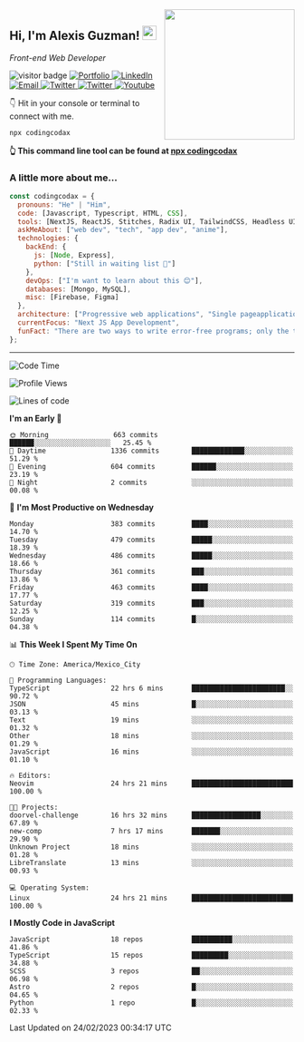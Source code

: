 <img align='right' src="https://media.giphy.com/media/M9gbBd9nbDrOTu1Mqx/giphy.gif" width="230">
<h2>Hi, I'm Alexis Guzman! <img src="https://media.giphy.com/media/hvRJCLFzcasrR4ia7z/giphy.gif" width="25px"></h2>
<p><em>Front-end Web Developer</em></p>

<p>
  <img src="https://visitor-badge.glitch.me/badge?page_id=a12989x.a12989x&left_color=black&right_color=gray" alt="visitor badge"/>
  <a href='https://www.codingcodax.dev/' target='_blank'>
    <img alt='Portfolio' src='https://img.shields.io/badge/Portfolio-black?logo=vercel&style=flat-square'>
  </a>
  <a href='https://linkedin.com/in/codingcodax/' target='_blank'>
    <img alt='LinkedIn' src='https://img.shields.io/badge/LinkedIn-black?logo=LinkedIn&style=flat-square'>
  </a>
  <a href='mailto:codingcodax@gmail.com' target='_blank'>
    <img alt='Email' src='https://img.shields.io/badge/Email-black?logo=Gmail&style=flat-square'>
  </a>
  <a href='https://twitter.com/codingcodax' target='_blank'>
    <img alt='Twitter' src='https://img.shields.io/badge/Twitter-black?logo=Twitter&style=flat-square'>
  </a>
  <a href='https://www.instagram.com/codingcodax/' target='_blank'>
    <img alt='Twitter' src='https://img.shields.io/badge/Instagram-black?logo=Instagram&style=flat-square'>
  </a>
  <a href='https://www.youtube.com/@codingcodax' target='_blank'>
    <img alt='Youtube' src='https://img.shields.io/badge/YouTube-black?logo=Youtube&style=flat-square'>
  </a>
</p>

👇 Hit in your console or terminal to connect with me.

```bash
npx codingcodax 
```
**👆 This command line tool can be found at [npx codingcodax](https://github.com/codingcodax/npx-codingcodax)**

<h3>A little more about me...</h3>

```javascript
const codingcodax = {
  pronouns: "He" | "Him",
  code: [Javascript, Typescript, HTML, CSS],
  tools: [NextJS, ReactJS, Stitches, Radix UI, TailwindCSS, Headless UI, Prisma],
  askMeAbout: ["web dev", "tech", "app dev", "anime"],
  technologies: {
    backEnd: {
      js: [Node, Express],
      python: ["Still in waiting list 🥲"]
    },
    devOps: ["I'm want to learn about this 😊"],
    databases: [Mongo, MySQL],
    misc: [Firebase, Figma]
  },
  architecture: ["Progressive web applications", "Single pageapplications"],
  currentFocus: "Next JS App Development",
  funFact: "There are two ways to write error-free programs; only the third one works"
};
```

---

<!--START_SECTION:waka-->
![Code Time](http://img.shields.io/badge/Code%20Time-1%2C145%20hrs%2033%20mins-blue)

![Profile Views](http://img.shields.io/badge/Profile%20Views-0-blue)

![Lines of code](https://img.shields.io/badge/From%20Hello%20World%20I%27ve%20Written-566.4%20thousand%20lines%20of%20code-blue)

**I'm an Early 🐤** 

```text
🌞 Morning                663 commits         ██████░░░░░░░░░░░░░░░░░░░   25.45 % 
🌆 Daytime                1336 commits        █████████████░░░░░░░░░░░░   51.29 % 
🌃 Evening                604 commits         ██████░░░░░░░░░░░░░░░░░░░   23.19 % 
🌙 Night                  2 commits           ░░░░░░░░░░░░░░░░░░░░░░░░░   00.08 % 
```
📅 **I'm Most Productive on Wednesday** 

```text
Monday                   383 commits         ████░░░░░░░░░░░░░░░░░░░░░   14.70 % 
Tuesday                  479 commits         █████░░░░░░░░░░░░░░░░░░░░   18.39 % 
Wednesday                486 commits         █████░░░░░░░░░░░░░░░░░░░░   18.66 % 
Thursday                 361 commits         ███░░░░░░░░░░░░░░░░░░░░░░   13.86 % 
Friday                   463 commits         ████░░░░░░░░░░░░░░░░░░░░░   17.77 % 
Saturday                 319 commits         ███░░░░░░░░░░░░░░░░░░░░░░   12.25 % 
Sunday                   114 commits         █░░░░░░░░░░░░░░░░░░░░░░░░   04.38 % 
```


📊 **This Week I Spent My Time On** 

```text
🕑︎ Time Zone: America/Mexico_City

💬 Programming Languages: 
TypeScript               22 hrs 6 mins       ███████████████████████░░   90.72 % 
JSON                     45 mins             █░░░░░░░░░░░░░░░░░░░░░░░░   03.13 % 
Text                     19 mins             ░░░░░░░░░░░░░░░░░░░░░░░░░   01.32 % 
Other                    18 mins             ░░░░░░░░░░░░░░░░░░░░░░░░░   01.29 % 
JavaScript               16 mins             ░░░░░░░░░░░░░░░░░░░░░░░░░   01.10 % 

🔥 Editors: 
Neovim                   24 hrs 21 mins      █████████████████████████   100.00 % 

🐱‍💻 Projects: 
doorvel-challenge        16 hrs 32 mins      █████████████████░░░░░░░░   67.89 % 
new-comp                 7 hrs 17 mins       ███████░░░░░░░░░░░░░░░░░░   29.90 % 
Unknown Project          18 mins             ░░░░░░░░░░░░░░░░░░░░░░░░░   01.28 % 
LibreTranslate           13 mins             ░░░░░░░░░░░░░░░░░░░░░░░░░   00.93 % 

💻 Operating System: 
Linux                    24 hrs 21 mins      █████████████████████████   100.00 % 
```

**I Mostly Code in JavaScript** 

```text
JavaScript               18 repos            ██████████░░░░░░░░░░░░░░░   41.86 % 
TypeScript               15 repos            █████████░░░░░░░░░░░░░░░░   34.88 % 
SCSS                     3 repos             ██░░░░░░░░░░░░░░░░░░░░░░░   06.98 % 
Astro                    2 repos             █░░░░░░░░░░░░░░░░░░░░░░░░   04.65 % 
Python                   1 repo              █░░░░░░░░░░░░░░░░░░░░░░░░   02.33 % 
```




 Last Updated on 24/02/2023 00:34:17 UTC
<!--END_SECTION:waka-->

